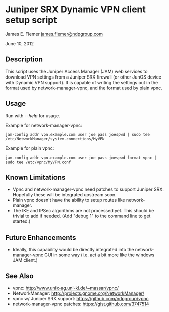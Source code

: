 Juniper SRX Dynamic VPN client setup script
===========================================
James E. Flemer <james.flemer@ndpgroup.com>

June 10, 2012

Description
-----------
This script uses the Juniper Access Manager (JAM) web services to
download VPN settings from a Juniper SRX firewall (or other JunOS
device with Dynamic VPN support).  It is capable of writing the
settings out in the format used by network-manager-vpnc, and the
format used by plain vpnc.

Usage
-----
Run with _--help_ for usage.

Example for network-manager-vpnc:

    jam-config addr vpn.example.com user joe pass joespwd | sudo tee /etc/NetworkManager/system-connections/MyVPN

Example for plain vpnc:

    jam-config addr vpn.example.com user joe pass joespwd format vpnc | sudo tee /etc/vpnc/MyVPN.conf

Known Limitations
-----------------
 * Vpnc and network-manager-vpnc need patches to support Juniper
   SRX.  Hopefully these will be integrated upstream soon.
 * Plain vpnc doesn't have the ability to setup routes like
   network-manager.
 * The IKE and IPSec algorithms are not processed yet.  This
   should be trivial to add if needed.  (Add "debug 1" to the
   command line to get started.)

Future Enhancements
-------------------
 * Ideally, this capability would be directly integrated into the
   network-manager-vpnc GUI in some way (i.e. act a bit more like
   the windows JAM client.)

See Also
--------
 * vpnc: http://www.unix-ag.uni-kl.de/~massar/vpnc/
 * NetworkManager: http://projects.gnome.org/NetworkManager/
 * vpnc w/ Juniper SRX support: https://github.com/ndpgroup/vpnc
 * network-manager-vpnc patches: https://gist.github.com/3747514